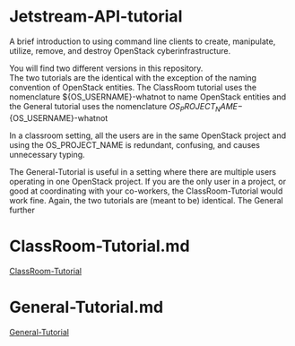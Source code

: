 # Jetstream-API-tutorial

A brief introduction to using command line clients to create, manipulate,
utilize, remove, and destroy OpenStack cyberinfrastructure.  

You will find two different 
versions in this repository.  
The two tutorials are the identical with the exception of the naming convention 
of OpenStack entities.
The ClassRoom tutorial uses
the nomenclature ${OS_USERNAME}-whatnot to name OpenStack entities and the General tutorial 
uses the nomenclature ${OS_PROJECT_NAME}-${OS_USERNAME}-whatnot



In a classroom setting, all the users are in the same OpenStack project and using
the OS_PROJECT_NAME is redundant, confusing, and causes unnecessary typing.  

The General-Tutorial is useful
in a setting where there are multiple users operating in one OpenStack project. 
If you are the only user in a project, or good at coordinating with your co-workers, 
the ClassRoom-Tutorial would work fine.  Again, the two tutorials are (meant to be) 
identical.  The General further 

# ClassRoom-Tutorial.md

<a href="https://github.com/turnerg/Jetstream-API-tutorial/blob/master/ClassRoom-Tutorial.md">
ClassRoom-Tutorial</a> 


# General-Tutorial.md


<a href="https://github.com/turnerg/Jetstream-API-tutorial/blob/master/General-Tutorial.md">
General-Tutorial</a> 


